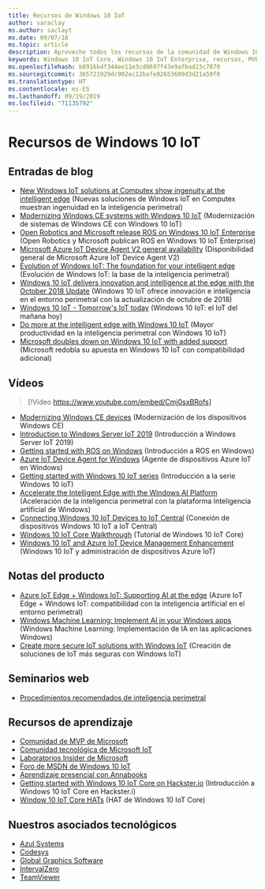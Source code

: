 ```yaml
---
title: Recursos de Windows 10 IoT
author: saraclay
ms.author: saclayt
ms.date: 09/07/18
ms.topic: article
description: Aproveche todos los recursos de la comunidad de Windows 10 IoT.
keywords: Windows 10 IoT Core, Windows 10 IoT Enterprise, recursos, MVP, vídeos, entradas de blog
ms.openlocfilehash: b8916b4f344ee11e3cd0697f43e9afbad23c7870
ms.sourcegitcommit: 365721929dc902ec12bafe02653609d3d21a59f0
ms.translationtype: HT
ms.contentlocale: es-ES
ms.lasthandoff: 09/19/2019
ms.locfileid: "71135792"
---
```

# <a name="windows-10-iot-resources"></a>Recursos de Windows 10 IoT

## <a name="blog-posts"></a>Entradas de blog

* [New Windows IoT solutions at Computex show ingenuity at the intelligent edge](https://blogs.windows.com/windowsexperience/2019/05/28/new-windows-iot-solutions-at-computex-show-ingenuity-at-the-intelligent-edge/#U3yYXu1rq054ljuk.97) (Nuevas soluciones de Windows IoT en Computex muestran ingenuidad en la inteligencia perimetral)
* [Modernizing Windows CE systems with Windows 10 IoT](https://blogs.windows.com/buildingapps/2019/05/07/modernizing-windows-ce-systems-with-windows-10-iot/#oHzjguRIlWV0ryo6.97) (Modernización de sistemas de Windows CE con Windows 10 IoT)
* [Open Robotics and Microsoft release ROS on Windows 10 IoT Enterprise](https://blogs.windows.com/buildingapps/2019/05/07/open-robotics-and-microsoft-release-ros-on-windows-10-iot-enterprise/#Y86A6YUJELKDoRJJ.97) (Open Robotics y Microsoft publican ROS en Windows 10 IoT Enterprise)
* [Microsoft Azure IoT Device Agent V2 general availability](https://blogs.windows.com/buildingapps/2019/05/07/microsoft-azure-iot-device-agent-v2-general-availability/#BwOSxBSymeJqU34K.97) (Disponibilidad general de Microsoft Azure IoT Device Agent V2)
* [Evolution of Windows IoT: The foundation for your intelligent edge](https://blogs.windows.com/windowsexperience/2019/04/03/evolution-of-windows-iot-the-foundation-for-your-intelligent-edge/) (Evolución de Windows IoT: la base de la inteligencia perimetral)
* [Windows 10 IoT delivers innovation and intelligence at the edge with the October 2018 Update](https://blogs.windows.com/windowsexperience/2018/10/04/windows-10-iot-delivers-innovation-and-intelligence-at-the-edge-with-the-october-2018-update/#9g9hmmO2AdUB1C6F.97) (Windows 10 IoT ofrece innovación e inteligencia en el entorno perimetral con la actualización de octubre de 2018) 
* [Windows 10 IoT - Tomorrow's IoT today](https://blogs.windows.com/windowsexperience/2018/06/05/windows-10-iot-tomorrows-iot-today/#wl3TcsFseJ6XROUZ.97) (Windows 10 IoT: el IoT del mañana hoy)
* [Do more at the intelligent edge with Windows 10 IoT](https://blogs.windows.com/windowsexperience/2018/05/07/do-more-at-the-intelligent-edge-with-windows-10-iot/#uDVaAtoBvz7BGrTf.97) (Mayor productividad en la inteligencia perimetral con Windows 10 IoT)
* [Microsoft doubles down on Windows 10 IoT with added support](https://blogs.windows.com/windowsexperience/2018/02/27/microsoft-doubles-down-on-windows-10-iot-with-added-support/#DJaDiKX0bYJ1JDHD.97) (Microsoft redobla su apuesta en Windows 10 IoT con compatibilidad adicional)

## <a name="videos"></a>Vídeos

>[!Video https://www.youtube.com/embed/Cmj0sxBRofs]
* [Modernizing Windows CE devices](https://www.youtube.com/watch?time_continue=1&v=5iUZkZmgmJA) (Modernización de los dispositivos Windows CE)
* [Introduction to Windows Server IoT 2019](https://channel9.msdn.com/Shows/Internet-of-Things-Show/Introduction-to-Windows-Server-IoT-2019) (Introducción a Windows Server IoT 2019)
* [Getting started with ROS on Windows](https://www.youtube.com/watch?v=nZSjwMLi3jQ) (Introducción a ROS en Windows)
* [Azure IoT Device Agent for Windows](https://www.youtube.com/watch?v=DZn6diOn7uI) (Agente de dispositivos Azure IoT en Windows)
* [Getting started with Windows 10 IoT series](https://www.youtube.com/watch?v=A-kazyOiBvs&t) (Introducción a la serie Windows 10 IoT)
* [Accelerate the Intelligent Edge with the Windows AI Platform](https://www.youtube.com/watch?v=7bFAg6w4J00) (Aceleración de la inteligencia perimetral con la plataforma Inteligencia artificial de Windows)
* [Connecting Windows 10 IoT Devices to IoT Central](https://channel9.msdn.com/Shows/Internet-of-Things-Show/Connecting-Windows-IoT-Devices-To-IoT-Central) (Conexión de dispositivos Windows 10 IoT a IoT Central)
* [Windows 10 IoT Core Walkthrough](https://channel9.msdn.com/Blogs/Seth-Juarez/Windows-IoT-Core-Walkthrough?term=windows%20iot%20core) (Tutorial de Windows 10 IoT Core)
* [Windows 10 IoT and Azure IoT Device Management Enhancement](https://channel9.msdn.com/Shows/Azure-Friday/Windows-10-IoT-and-Azure-IoT-Device-Management-Enhancements?term=windows%20iot%20core) (Windows 10 IoT y administración de dispositivos Azure IoT)

## <a name="whitepapers"></a>Notas del producto
* [Azure IoT Edge + Windows IoT: Supporting AI at the edge](https://aka.ms/IoT-Edge-WP) (Azure IoT Edge + Windows IoT: compatibilidad con la inteligencia artificial en el entorno perimetral)
* [Windows Machine Learning: Implement AI in your Windows apps](https://aka.ms/Windows-ML-WP) (Windows Machine Learning: Implementación de IA en las aplicaciones Windows)
* [Create more secure IoT solutions with Windows IoT](https://aka.ms/secure-windowsiot) (Creación de soluciones de IoT más seguras con Windows IoT)

## <a name="webinars"></a>Seminarios web
* [Procedimientos recomendados de inteligencia perimetral](https://youtu.be/DEOCKFb7lvM)

## <a name="learning-resources"></a>Recursos de aprendizaje

* [Comunidad de MVP de Microsoft](https://mvp.microsoft.com/)
* [Comunidad tecnológica de Microsoft IoT](https://techcommunity.microsoft.com/t5/Internet-of-Things-IoT/ct-p/IoT)
* [Laboratorios Insider de Microsoft](https://www.microsoftiotinsiderlabs.com/)
* [Foro de MSDN de Windows 10 IoT](https://social.msdn.microsoft.com/forums/en-US/home?forum=WindowsIoT)
* [Aprendizaje presencial con Annabooks](http://www.annabooks.com/training.html)
* [Getting started with Windows 10 IoT Core on Hackster.io](http://www.hackster.io/KiwiBryn) (Introducción a Windows 10 IoT Core en Hackster.i)
* [Window 10 IoT Core HATs](https://www.turta.io/iothat) (HAT de Windows 10 IoT Core)


## <a name="our-technology-partners"></a>Nuestros asociados tecnológicos

* [Azul Systems](https://www.azul.com/)
* [Codesys](https://de.codesys.com/)
* [Global Graphics Software](https://www.globalgraphics.com/)
* [IntervalZero](https://www.intervalzero.com/)
* [TeamViewer](https://www.teamviewer.us/)




 



